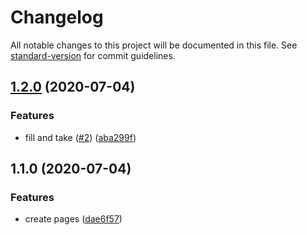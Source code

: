 # Changelog

All notable changes to this project will be documented in this file. See [standard-version](https://github.com/conventional-changelog/standard-version) for commit guidelines.

## [1.2.0](https://github.com/kobiburnley/offset-manager/compare/v1.1.0...v1.2.0) (2020-07-04)


### Features

* fill and take ([#2](https://github.com/kobiburnley/offset-manager/issues/2)) ([aba299f](https://github.com/kobiburnley/offset-manager/commit/aba299f2c4d6f90470bee2c318217ebb7cae44a9))

## 1.1.0 (2020-07-04)


### Features

* create pages ([dae6f57](https://github.com/kobiburnley/offset-manager/commit/dae6f572be6bf8004b97e3a5fa10bf798e1e8c26))
